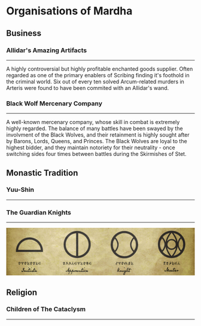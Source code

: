 # Organisations of Mardha

## Business

### Allidar's Amazing Artifacts
___

A highly controversial but highly profitable enchanted goods supplier. Often regarded as one of the primary enablers of Scribing finding it's foothold in the criminal world. Six out of every ten solved Arcum-related murders in Arteris were found to have been commited with an Allidar's wand.

### Black Wolf Mercenary Company
___

A well-known mercenary company, whose skill in combat is extremely highly regarded. The balance of many battles have been swayed by the involvment of the Black Wolves, and their retainment is highly sought after by Barons, Lords, Queens, and Princes. The Black Wolves are loyal to the highest bidder, and they maintain notoriety for their neutrality - once switching sides four times between battles during the Skirmishes of Stet.

## Monastic Tradition

### Yuu-Shin
___

### The Guardian Knights
___

<img class="fullwidth" src="../../../imgs/jediranks.jpg" />

## Religion

### Children of The Cataclysm
___